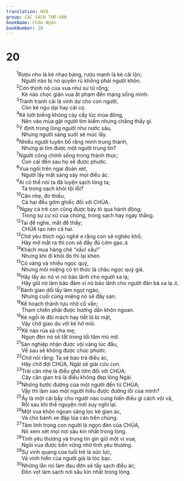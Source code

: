 ```yaml
---
translation: NVB
group: CÁC SÁCH THƠ-VĂN
bookName: Châm Ngôn 
bookNumber: 20
---
```


<div class="title"><h1>20</h1></div>
<span class="verse ch_20_1">  <sup>1</sup>Rượu nho là kẻ nhạo báng, rượu mạnh là kẻ cãi lộn; <br/>   Người nào bị nó quyến rũ không phải người khôn. <br/></span>
<span class="verse ch_20_2">  <sup>2</sup>Cơn thịnh nộ của vua như sư tử rống; <br/>   Kẻ nào chọc giận vua ắt phạm đến mạng sống mình. <br/></span>
<span class="verse ch_20_3">  <sup>3</sup>Tránh tranh cãi là vinh dự cho con người, <br/>   Còn kẻ ngu dại hay cãi cọ. <br/></span>
<span class="verse ch_20_4">  <sup>4</sup>Kẻ lười biếng không cày cấy lúc mùa đông, <br/>   Nên vào mùa gặt người tìm kiếm nhưng chẳng thấy gì. <br/></span>
<span class="verse ch_20_5">  <sup>5</sup>Ý định trong lòng người như nước sâu, <br/>   Nhưng người sáng suốt sẽ múc lấy. <br/></span>
<span class="verse ch_20_6">  <sup>6</sup>Nhiều người tuyên bố rằng mình trung thành, <br/>   Nhưng ai tìm được một người trung tín? <br/></span>
<span class="verse ch_20_7">  <sup>7</sup>Người công chính sống trong thành thực; <br/>   Con cái đến sau họ sẽ được phước. <br/></span>
<span class="verse ch_20_8">  <sup>8</sup>Vua ngồi trên ngai đoán xét, <br/>   Người lấy mắt sàng sảy mọi điều ác. <br/></span>
<span class="verse ch_20_9">  <sup>9</sup>Ai có thể nói ta đã luyện sạch lòng ta; <br/>   Ta trong sạch khỏi tội lỗi? <br/></span>
<span class="verse ch_20_10">  <sup>10</sup>Cân nhẹ, đo thiếu, <br/>   Cả hai đều gớm ghiếc đối với CHÚA. <br/></span>
<span class="verse ch_20_11">  <sup>11</sup>Ngay cả trẻ con cũng được bày tỏ qua hành động; <br/>   Trong sự cư xử của chúng, trong sạch hay ngay thẳng. <br/></span>
<span class="verse ch_20_12">  <sup>12</sup>Tai để nghe, mắt để thấy; <br/>   CHÚA tạo nên cả hai. <br/></span>
<span class="verse ch_20_13">  <sup>13</sup>Chớ yêu thích ngủ nghê e rằng con sẽ nghèo khổ; <br/>   Hãy mở mắt ra thì con sẽ đầy đủ cơm gạo.<a data-toggle="tooltip" data-placement="bottom" title="Nt: bánh">⚓</a><br/></span>
<span class="verse ch_20_14">  <sup>14</sup>Khách mua hàng chê “xấu! xấu!” <br/>   Nhưng khi đi khỏi đó thì lại khen. <br/></span>
<span class="verse ch_20_15">  <sup>15</sup>Có vàng và nhiều ngọc quý, <br/>   Nhưng môi miệng có tri thức là châu ngọc quý giá. <br/></span>
<span class="verse ch_20_16">  <sup>16</sup>Hãy lấy áo nó vì nó bảo lãnh cho người xa lạ; <br/>   Hãy giữ nó làm bảo đảm vì nó bảo lãnh cho người đàn bà xa lạ.<a data-toggle="tooltip" data-placement="bottom" title="Chú thích ngoài lề văn bản: người đàn bà xa lạ">⚓</a><br/></span>
<span class="verse ch_20_17">  <sup>17</sup>Bánh gian dối lấy làm ngọt ngào, <br/>   Nhưng cuối cùng miệng nó sẽ đầy sạn. <br/></span>
<span class="verse ch_20_18">  <sup>18</sup>Kế hoạch thành tựu nhờ cố vấn; <br/>   Tham chiến phải được hướng dẫn khôn ngoan. <br/></span>
<span class="verse ch_20_19">  <sup>19</sup>Kẻ ngồi lê đôi mách hay tiết lộ bí mật, <br/>   Vậy chớ giao du với kẻ hở môi. <br/></span>
<span class="verse ch_20_20">  <sup>20</sup>Kẻ nào rủa sả cha mẹ; <br/>   Ngọn đèn nó sẽ tắt trong tối tăm mù mịt. <br/></span>
<span class="verse ch_20_21">  <sup>21</sup>Sản nghiệp nhận được vội vàng lúc đầu, <br/>   Về sau sẽ không được chúc phước. <br/></span>
<span class="verse ch_20_22">  <sup>22</sup>Chớ nói rằng: Ta sẽ báo trả điều ác, <br/>   Hãy chờ đợi CHÚA, Ngài sẽ giải cứu con. <br/></span>
<span class="verse ch_20_23">  <sup>23</sup>Trái cân nhẹ là điều ghê tởm đối với CHÚA; <br/>   Cây cân gian trá là điều không đẹp lòng Ngài. <br/></span>
<span class="verse ch_20_24">  <sup>24</sup>Những bước đường của một người đến từ CHÚA; <br/>   Vậy thì làm sao một người hiểu được đường lối của mình? <br/></span>
<span class="verse ch_20_25">  <sup>25</sup>Ấy là một cái bẫy cho người nào cung hiến điều gì cách vội vã, <br/>   Rồi sau khi thề nguyện mới suy nghĩ lại. <br/></span>
<span class="verse ch_20_26">  <sup>26</sup>Một vua khôn ngoan sàng lọc kẻ gian ác, <br/>   Và cho bánh xe đập lúa cán trên chúng. <br/></span>
<span class="verse ch_20_27">  <sup>27</sup>Tâm linh trong con người là ngọn đèn của CHÚA, <br/>   Nó xem xét mọi nơi sâu kín nhất trong lòng. <br/></span>
<span class="verse ch_20_28">  <sup>28</sup>Tình yêu thương và trung tín gìn giữ một vị vua; <br/>   Ngôi vua được bền vững nhờ tình yêu thương. <br/></span>
<span class="verse ch_20_29">  <sup>29</sup>Sự vinh quang của tuổi trẻ là sức lực, <br/>   Và vinh hiển của người già là tóc bạc. <br/></span>
<span class="verse ch_20_30">  <sup>30</sup>Những lằn roi làm đau đớn sẽ tẩy sạch điều ác; <br/>   Đòn vọt làm sạch nơi sâu kín nhất trong lòng. <br/></span>
